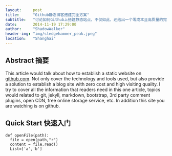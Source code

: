 ```yaml
---
layout:     post
title:      "Github静态博客搭建完全方案"
subtitle:   "讨论如何Github上搭建静态站点，不仅如此，还给出一个零成本且高质量的完全解决方案。"
date:       2014-11-19 17:29:00
author:     "ShadowWalker"
header-img: "img/sledgehammer_peak.jpeg"
location:	"Shanghai"
---
```

<h2 class="section-heading">Abstract 摘要</h2>
<p>This article would talk about how to establish a static website on <a href="www.github.com">github.com</a>. Not only cover the technology and tools used, but also provide a solution to establish a blog site with zero cost and high visiting quality. I try to cover all the information that readers need in this one article, topics would related to git, jekyll, markdown, bootstrap, 3rd party comment plugins, open CDN, free online storage service, etc. In addition this site you are watching is on github.</p>


<h2 class="section-heading">Quick Start 快速入门</h2>
<pre class="code-container"><code class="python">def openFile(path):
  file = open(path,"r")
  content = file.read()
  List=['a','b']</code></pre>

<p></p>
